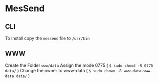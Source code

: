 # MesSend

## CLI

To install copy the `messend` file to `/usr/bin`

## WWW

Create the Folder `www/data` 
Assign the mode 0775 ( `$ sudo chmod -R 0775 data/` ) 
Change the owner to www-data  ( `$ sudo chown -R www-data.www-data data/` )
